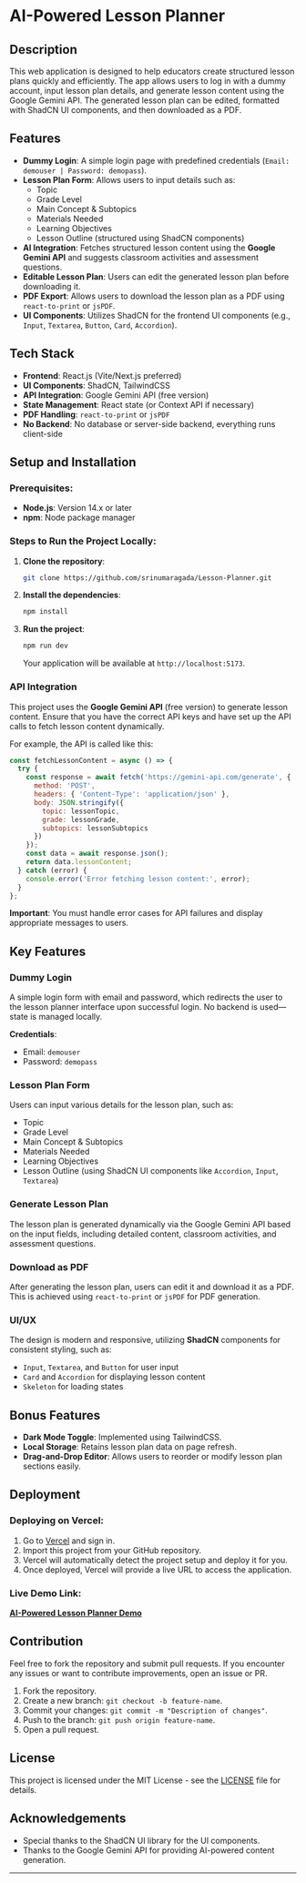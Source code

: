 # AI-Powered Lesson Planner

## Description
This web application is designed to help educators create structured lesson plans quickly and efficiently. The app allows users to log in with a dummy account, input lesson plan details, and generate lesson content using the Google Gemini API. The generated lesson plan can be edited, formatted with ShadCN UI components, and then downloaded as a PDF.

## Features
- **Dummy Login**: A simple login page with predefined credentials (`Email: demouser | Password: demopass`).
- **Lesson Plan Form**: Allows users to input details such as:
  - Topic
  - Grade Level
  - Main Concept & Subtopics
  - Materials Needed
  - Learning Objectives
  - Lesson Outline (structured using ShadCN components)
- **AI Integration**: Fetches structured lesson content using the **Google Gemini API** and suggests classroom activities and assessment questions.
- **Editable Lesson Plan**: Users can edit the generated lesson plan before downloading it.
- **PDF Export**: Allows users to download the lesson plan as a PDF using `react-to-print` or `jsPDF`.
- **UI Components**: Utilizes ShadCN for the frontend UI components (e.g., `Input`, `Textarea`, `Button`, `Card`, `Accordion`).

## Tech Stack
- **Frontend**: React.js (Vite/Next.js preferred)
- **UI Components**: ShadCN, TailwindCSS
- **API Integration**: Google Gemini API (free version)
- **State Management**: React state (or Context API if necessary)
- **PDF Handling**: `react-to-print` or `jsPDF`
- **No Backend**: No database or server-side backend, everything runs client-side

## Setup and Installation

### Prerequisites:
- **Node.js**: Version 14.x or later
- **npm**: Node package manager

### Steps to Run the Project Locally:

1. **Clone the repository**:
   ```bash
   git clone https://github.com/srinumaragada/Lesson-Planner.git
   ```
2. **Install the dependencies**:
   ```bash
   npm install
   ```

3. **Run the project**:
   ```bash
   npm run dev
   ```

   Your application will be available at `http://localhost:5173`.

### API Integration

This project uses the **Google Gemini API** (free version) to generate lesson content. Ensure that you have the correct API keys and have set up the API calls to fetch lesson content dynamically.

For example, the API is called like this:

```js
const fetchLessonContent = async () => {
  try {
    const response = await fetch('https://gemini-api.com/generate', {
      method: 'POST',
      headers: { 'Content-Type': 'application/json' },
      body: JSON.stringify({
        topic: lessonTopic,
        grade: lessonGrade,
        subtopics: lessonSubtopics
      })
    });
    const data = await response.json();
    return data.lessonContent;
  } catch (error) {
    console.error('Error fetching lesson content:', error);
  }
};
```

**Important**: You must handle error cases for API failures and display appropriate messages to users.

## Key Features

### Dummy Login
A simple login form with email and password, which redirects the user to the lesson planner interface upon successful login. No backend is used—state is managed locally.

**Credentials**:
- Email: `demouser`
- Password: `demopass`

### Lesson Plan Form
Users can input various details for the lesson plan, such as:
- Topic
- Grade Level
- Main Concept & Subtopics
- Materials Needed
- Learning Objectives
- Lesson Outline (using ShadCN UI components like `Accordion`, `Input`, `Textarea`)

### Generate Lesson Plan
The lesson plan is generated dynamically via the Google Gemini API based on the input fields, including detailed content, classroom activities, and assessment questions.

### Download as PDF
After generating the lesson plan, users can edit it and download it as a PDF. This is achieved using `react-to-print` or `jsPDF` for PDF generation.

### UI/UX
The design is modern and responsive, utilizing **ShadCN** components for consistent styling, such as:
- `Input`, `Textarea`, and `Button` for user input
- `Card` and `Accordion` for displaying lesson content
- `Skeleton` for loading states

## Bonus Features
- **Dark Mode Toggle**: Implemented using TailwindCSS.
- **Local Storage**: Retains lesson plan data on page refresh.
- **Drag-and-Drop Editor**: Allows users to reorder or modify lesson plan sections easily.

## Deployment

### Deploying on Vercel:
1. Go to [Vercel](https://vercel.com) and sign in.
2. Import this project from your GitHub repository.
3. Vercel will automatically detect the project setup and deploy it for you.
4. Once deployed, Vercel will provide a live URL to access the application.

### Live Demo Link:
[**AI-Powered Lesson Planner Demo**](https://lesson-planner-azure.vercel.app/lessonPage)

## Contribution
Feel free to fork the repository and submit pull requests. If you encounter any issues or want to contribute improvements, open an issue or PR.

1. Fork the repository.
2. Create a new branch: `git checkout -b feature-name`.
3. Commit your changes: `git commit -m "Description of changes"`.
4. Push to the branch: `git push origin feature-name`.
5. Open a pull request.

## License
This project is licensed under the MIT License - see the [LICENSE](LICENSE) file for details.

## Acknowledgements
- Special thanks to the ShadCN UI library for the UI components.
- Thanks to the Google Gemini API for providing AI-powered content generation.

---
